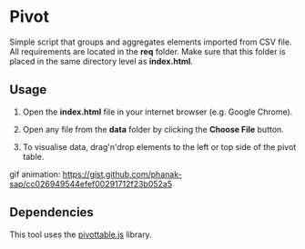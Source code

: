 # Pivot

Simple script that groups and aggregates elements imported from CSV file. All requirements are located in the **req** folder. Make sure that this folder is placed in the same directory level as **index.html**. 


## Usage
1. Open the **index.html** file in your internet browser (e.g. Google Chrome).

2. Open any file from the **data** folder by clicking the **Choose File** button.

3. To visualise data, drag'n'drop elements to the left or top side of the pivot table.

gif animation: https://gist.github.com/phanak-sap/cc026949544efef00291712f23b052a5

## Dependencies
This tool uses the [pivottable.js](https://pivottable.js.org/examples/) library.
